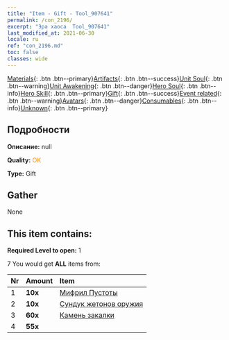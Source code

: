 ```yaml
---
title: "Item - Gift - Tool_907641"
permalink: /con_2196/
excerpt: "Эра хаоса  Tool_907641"
last_modified_at: 2021-06-30
locale: ru
ref: "con_2196.md"
toc: false
classes: wide
---
```

 [Materials](/ItemsRU/){: .btn .btn--primary}[Artifacts](/ItemsRU/Artifacts/){: .btn .btn--success}[Unit Soul](/ItemsRU/UnitSoul/){: .btn .btn--warning}[Unit Awakening](/ItemsRU/UnitAwakening/){: .btn .btn--danger}[Hero Soul](/ItemsRU/HeroSoul/){: .btn .btn--info}[Hero Skill](/ItemsRU/HeroSkill/){: .btn .btn--primary}[Gift](/ItemsRU/Gift/){: .btn .btn--success}[Event related](/ItemsRU/Events/){: .btn .btn--warning}[Avatars](/ItemsRU/Avatars/){: .btn .btn--danger}[Consumables](/ItemsRU/Consumables/){: .btn .btn--info}[Unknown](/ItemsRU/Unknown/){: .btn .btn--primary}

## Подробности
 **Описание:** null

 **Quality:** <span style="color: #FF8C00">OK</span>

 **Type:** Gift

## Gather

  None

## This item contains:

 **Required Level to open:** 1

 7 You would get **ALL** items  from:

  | Nr | Amount |     Item    |
  |:---|:-------|:------------|
  | 1 |  **10x** | [Мифрил Пустоты](/ItemsRU/con_817/) |  | 
  | 2 |  **10x** | [Сундук жетонов оружия](/ItemsRU/con_1367/) |  | 
  | 3 |  **60x** | [Камень закалки](/ItemsRU/con_814/) |  | 
  | 4 |  **55x** | <i class="fas fa-gem"/> |  | 
